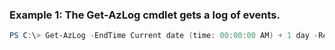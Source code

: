 ### Example 1: The Get-AzLog cmdlet gets a log of events.
```powershell
PS C:\> Get-AzLog -EndTime Current date (time: 00:00:00 AM) + 1 day -ResourceId /subscriptions/00000000-0000-0000-0000-000000000000/ResourceGroups/Contoso-Web-CentralUS/providers/Microsoft.Web/ServerFarms/Contoso1 -StartTime EndTime - 7 days -Status {Status}
```

